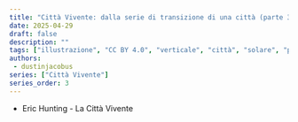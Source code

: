```yaml
---
title: "Città Vivente: dalla serie di transizione di una città (parte 3)"
date: 2025-04-29
draft: false
description: ""
tags: ["illustrazione", "CC BY 4.0", "verticale", "città", "solare", "pale eoliche", "persone", "trasporti", "aeronavi"]
authors:
 - dustinjacobus
series: ["Città Vivente"]
series_order: 3
---
```


- Eric Hunting - La Città Vivente
